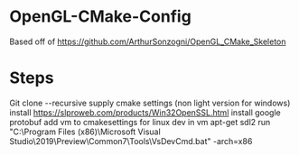 # OpenGL-CMake-Config
Based off of https://github.com/ArthurSonzogni/OpenGL_CMake_Skeleton

# Steps
Git clone --recursive
supply cmake settings (non light version for windows)
install https://slproweb.com/products/Win32OpenSSL.html
install google protobuf
add vm to cmakesettings for linux dev
in vm apt-get sdl2
run
"C:\Program Files (x86)\Microsoft Visual Studio\2019\Preview\Common7\Tools\VsDevCmd.bat" -arch=x86
